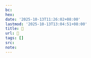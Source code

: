 ```yaml
---
bc:
hex:
date: '2025-10-13T11:26:02+08:00'
lastmod: '2025-10-13T13:04:51+08:00'
title: 󰌥
url: 󰌥
tags: []
src:
note:
---
```


